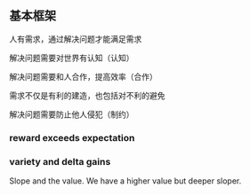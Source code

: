 ## 基本框架

人有需求，通过解决问题才能满足需求

解决问题需要对世界有认知（认知）

解决问题需要和人合作，提高效率（合作）

需求不仅是有利的建造，也包括对不利的避免

解决问题需要防止他人侵犯（制约）

### reward exceeds expectation

### variety and delta gains

Slope and the value. We have a higher value but deeper sloper.